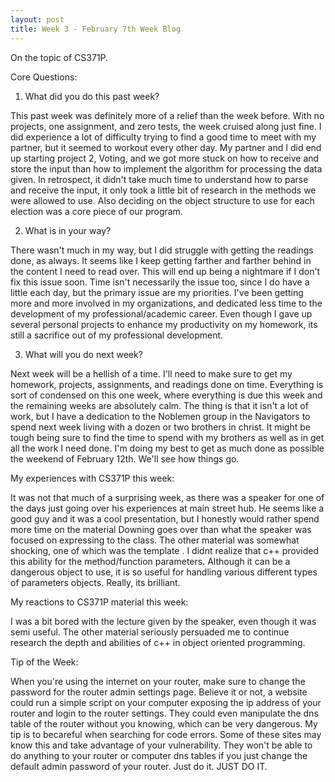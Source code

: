 ```yaml
---
layout: post
title: Week 3 - February 7th Week Blog
---
```


On the topic of CS371P.

Core Questions:

1. What did you do this past week?

This past week was definitely more of a relief than the week before. With no projects, one assignment, and zero tests, the week cruised along just fine. I did experience a lot of difficulty trying to find a good time to meet with my partner, but it seemed to workout every other day. My partner and I did end up starting project 2, Voting, and we got more stuck on how to receive and store the input than how to implement the algorithm for processing the data given. In retrospect, it didn't take much time to understand how to parse and receive the input, it only took a little bit of research in the methods we were allowed to use. Also deciding on the object structure to use for each election was a core piece of our program. 

2. What is in your way?

There wasn't much in my way, but I did struggle with getting the readings done, as always. It seems like I keep getting farther and farther behind in the content I need to read over. This will end up being a nightmare if I don't fix this issue soon. Time isn't necessarily the issue too, since I do have a little each day, but the primary issue are my priorities. I've been getting more and more involved in my organizations, and dedicated less time to the development of my professional/academic career. Even though I gave up several personal projects to enhance my productivity on my homework, its still a sacrifice out of my professional development. 

3. What will you do next week?

Next week will be a hellish of a time. I'll need to make sure to get my homework, projects, assignments, and readings done on time. Everything is sort of condensed on this one week, where everything is due this week and the remaining weeks are absolutely calm. The thing is that it isn't a lot of work, but I have a dedication to the Noblemen group in the Navigators to spend next week living with a dozen or two brothers in christ. It might be tough being sure to find the time to spend with my brothers as well as in get all the work I need done. I'm doing my best to get as much done as possible the weekend of February 12th. We'll see how things go. 


My experiences with CS371P this week:

It was not that much of a surprising week, as there was a speaker for one of the days just going over his experiences at main street hub. He seems like a good guy and it was a cool presentation, but I honestly would rather spend more time on the material Downing goes over than what the speaker was focused on expressing to the class. The other material was somewhat shocking, one of which was the template <typedef variable>. I didnt realize that c++ provided this ability for the method/function parameters. Although it can be a dangerous object to use, it is so useful for handling various different types of parameters objects. Really, its brilliant.

My reactions to CS371P material this week:

I was a bit bored with the lecture given by the speaker, even though it was semi useful. The other material seriously persuaded me to continue research the depth and abilities of c++ in object oriented programming. 

Tip of the Week:

When you're using the internet on your router, make sure to change the password for the router admin settings page. Believe it or not, a website could run a simple script on your computer exposing the ip address of your router and login to the router settings. They could even manipulate the dns table of the router without you knowing, which can be very dangerous. My tip is to becareful when searching for code errors. Some of these sites may know this and take advantage of your vulnerability. They won't be able to do anything to your router or computer dns tables if you just change the default admin password of your router. Just do it. JUST DO IT.


